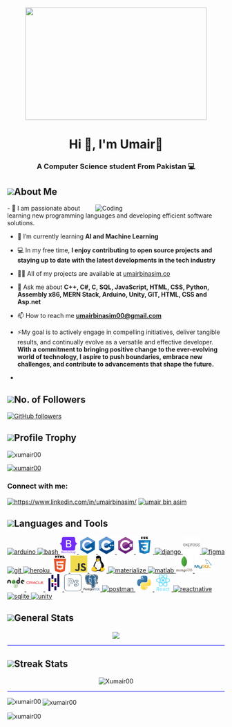 <h1 align="center"> <img align="center" src = "https://miro.medium.com/v2/resize:fit:828/format:webp/0*62GbVVD-xtCOrya5" width="420" height="260" /></h1>
<h1 align="center">Hi 👋, I'm Umair🌟</h1>
<h3 align="center">A Computer Science student From Pakistan 💻</h3>


<!-----ABOUT ME------>
## <img src="https://media2.giphy.com/media/SyIidSBQvyuDhEBj5T/giphy.gif?cid=ecf05e47a6kptpzfzvz0s8r4b791xm2998wq31sb5dstcqqg&rid=giphy.gif&ct=s" width="30px">About Me
<img align="right" alt="Coding" width="300" src="https://i.imgur.com/lnhuXTf.gif">
- 📑 I am passionate about learning new programming languages and developing efficient software solutions.

- 🌱 I’m currently learning **AI and Machine Learning**

- 💻 In my free time, **I enjoy contributing to open source projects and staying up to date with the latest developments in the tech industry**

- 👨‍💻 All of my projects are available at [umairbinasim.co](umairbinasim.co)

- 💬 Ask me about **C++, C#, C, SQL, JavaScript, HTML, CSS, Python, Assembly x86, MERN Stack, Arduino, Unity, GIT, HTML, CSS and Asp.net**

- 📫 How to reach me **umairbinasim00@gmail.com**

- ⚡My goal is to actively engage in compelling initiatives, deliver tangible results, and continually evolve as a versatile and effective developer. **With a commitment to bringing positive change to the ever-evolving world of technology, I aspire to push boundaries, embrace new challenges, and contribute to advancements that shape the future.**

- <!-----Followers Count------>

## <img src="https://media4.giphy.com/media/bkxW5qw2Sj9bNPwrG3/giphy.gif?cid=ecf05e47s32z1ic54pcjuo9wcelpgxdi6g5dx6hxs5cakl7b&rid=giphy.gif&ct=s" width="30px">No. of Followers
[![GitHub followers](https://img.shields.io/github/followers/SultanAhmad7560.svg?style=social&label=Followers)](https://github.com/AvidCoder101?tab=followers)

## <img src="https://media2.giphy.com/media/lbIR4IxZjV4OK2nGQz/giphy.gif?cid=ecf05e47n5m04v44xw5pr057m2eborzpui55441r5jx5qtkv&rid=giphy.gif&ct=s" width="30px">Profile Trophy
<p align="left"> <img src="https://komarev.com/ghpvc/?username=xumair00&label=Profile%20views&color=0e75b6&style=flat" alt="xumair00" /> </p>
<p align="left"> <a href="https://github.com/ryo-ma/github-profile-trophy"><img src="https://github-profile-trophy.vercel.app/?username=xumair00" alt="xumair00" /></a> </p>
<h3 align="left">Connect with me:</h3>
<p align="left">
<a href="https://linkedin.com/in/https://www.linkedin.com/in/umairbinasim/" target="blank"><img align="center" src="https://raw.githubusercontent.com/rahuldkjain/github-profile-readme-generator/master/src/images/icons/Social/linked-in-alt.svg" alt="https://www.linkedin.com/in/umairbinasim/" height="30" width="40" /></a>
<a href="https://fb.com/umair bin asim" target="blank"><img align="center" src="https://raw.githubusercontent.com/rahuldkjain/github-profile-readme-generator/master/src/images/icons/Social/facebook.svg" alt="umair bin asim" height="30" width="40" /></a>
</p>

## <img src="https://media4.giphy.com/media/bCBZaPWhl515tcyVjo/giphy.gif?cid=ecf05e47sfjqanrpfn78ya3qtbmhq3v5k288leo8dhw0uh45&rid=giphy.gif&ct=s" width="30px">Languages and Tools

<p align="left"> <a href="https://www.arduino.cc/" target="_blank" rel="noreferrer"> <img src="https://cdn.worldvectorlogo.com/logos/arduino-1.svg" alt="arduino" width="40" height="40"/> </a> <a href="https://www.gnu.org/software/bash/" target="_blank" rel="noreferrer"> <img src="https://www.vectorlogo.zone/logos/gnu_bash/gnu_bash-icon.svg" alt="bash" width="40" height="40"/> </a> <a href="https://getbootstrap.com" target="_blank" rel="noreferrer"> <img src="https://raw.githubusercontent.com/devicons/devicon/master/icons/bootstrap/bootstrap-plain-wordmark.svg" alt="bootstrap" width="40" height="40"/> </a> <a href="https://www.cprogramming.com/" target="_blank" rel="noreferrer"> <img src="https://raw.githubusercontent.com/devicons/devicon/master/icons/c/c-original.svg" alt="c" width="40" height="40"/> </a> <a href="https://www.w3schools.com/cpp/" target="_blank" rel="noreferrer"> <img src="https://raw.githubusercontent.com/devicons/devicon/master/icons/cplusplus/cplusplus-original.svg" alt="cplusplus" width="40" height="40"/> </a> <a href="https://www.w3schools.com/cs/" target="_blank" rel="noreferrer"> <img src="https://raw.githubusercontent.com/devicons/devicon/master/icons/csharp/csharp-original.svg" alt="csharp" width="40" height="40"/> </a> <a href="https://www.w3schools.com/css/" target="_blank" rel="noreferrer"> <img src="https://raw.githubusercontent.com/devicons/devicon/master/icons/css3/css3-original-wordmark.svg" alt="css3" width="40" height="40"/> </a> <a href="https://www.djangoproject.com/" target="_blank" rel="noreferrer"> <img src="https://cdn.worldvectorlogo.com/logos/django.svg" alt="django" width="40" height="40"/> </a> <a href="https://expressjs.com" target="_blank" rel="noreferrer"> <img src="https://raw.githubusercontent.com/devicons/devicon/master/icons/express/express-original-wordmark.svg" alt="express" width="40" height="40"/> </a> <a href="https://www.figma.com/" target="_blank" rel="noreferrer"> <img src="https://www.vectorlogo.zone/logos/figma/figma-icon.svg" alt="figma" width="40" height="40"/> </a> <a href="https://git-scm.com/" target="_blank" rel="noreferrer"> <img src="https://www.vectorlogo.zone/logos/git-scm/git-scm-icon.svg" alt="git" width="40" height="40"/> </a> <a href="https://heroku.com" target="_blank" rel="noreferrer"> <img src="https://www.vectorlogo.zone/logos/heroku/heroku-icon.svg" alt="heroku" width="40" height="40"/> </a> <a href="https://www.w3.org/html/" target="_blank" rel="noreferrer"> <img src="https://raw.githubusercontent.com/devicons/devicon/master/icons/html5/html5-original-wordmark.svg" alt="html5" width="40" height="40"/> </a> <a href="https://developer.mozilla.org/en-US/docs/Web/JavaScript" target="_blank" rel="noreferrer"> <img src="https://raw.githubusercontent.com/devicons/devicon/master/icons/javascript/javascript-original.svg" alt="javascript" width="40" height="40"/> </a> <a href="https://www.linux.org/" target="_blank" rel="noreferrer"> <img src="https://raw.githubusercontent.com/devicons/devicon/master/icons/linux/linux-original.svg" alt="linux" width="40" height="40"/> </a> <a href="https://materializecss.com/" target="_blank" rel="noreferrer"> <img src="https://raw.githubusercontent.com/prplx/svg-logos/5585531d45d294869c4eaab4d7cf2e9c167710a9/svg/materialize.svg" alt="materialize" width="40" height="40"/> </a> <a href="https://www.mathworks.com/" target="_blank" rel="noreferrer"> <img src="https://upload.wikimedia.org/wikipedia/commons/2/21/Matlab_Logo.png" alt="matlab" width="40" height="40"/> </a> <a href="https://www.mongodb.com/" target="_blank" rel="noreferrer"> <img src="https://raw.githubusercontent.com/devicons/devicon/master/icons/mongodb/mongodb-original-wordmark.svg" alt="mongodb" width="40" height="40"/> </a> <a href="https://www.mysql.com/" target="_blank" rel="noreferrer"> <img src="https://raw.githubusercontent.com/devicons/devicon/master/icons/mysql/mysql-original-wordmark.svg" alt="mysql" width="40" height="40"/> </a> <a href="https://nodejs.org" target="_blank" rel="noreferrer"> <img src="https://raw.githubusercontent.com/devicons/devicon/master/icons/nodejs/nodejs-original-wordmark.svg" alt="nodejs" width="40" height="40"/> </a> <a href="https://www.oracle.com/" target="_blank" rel="noreferrer"> <img src="https://raw.githubusercontent.com/devicons/devicon/master/icons/oracle/oracle-original.svg" alt="oracle" width="40" height="40"/> </a> <a href="https://pandas.pydata.org/" target="_blank" rel="noreferrer"> <img src="https://raw.githubusercontent.com/devicons/devicon/2ae2a900d2f041da66e950e4d48052658d850630/icons/pandas/pandas-original.svg" alt="pandas" width="40" height="40"/> </a> <a href="https://www.photoshop.com/en" target="_blank" rel="noreferrer"> <img src="https://raw.githubusercontent.com/devicons/devicon/master/icons/photoshop/photoshop-line.svg" alt="photoshop" width="40" height="40"/> </a> <a href="https://www.postgresql.org" target="_blank" rel="noreferrer"> <img src="https://raw.githubusercontent.com/devicons/devicon/master/icons/postgresql/postgresql-original-wordmark.svg" alt="postgresql" width="40" height="40"/> </a> <a href="https://postman.com" target="_blank" rel="noreferrer"> <img src="https://www.vectorlogo.zone/logos/getpostman/getpostman-icon.svg" alt="postman" width="40" height="40"/> </a> <a href="https://www.python.org" target="_blank" rel="noreferrer"> <img src="https://raw.githubusercontent.com/devicons/devicon/master/icons/python/python-original.svg" alt="python" width="40" height="40"/> </a> <a href="https://reactjs.org/" target="_blank" rel="noreferrer"> <img src="https://raw.githubusercontent.com/devicons/devicon/master/icons/react/react-original-wordmark.svg" alt="react" width="40" height="40"/> </a> <a href="https://reactnative.dev/" target="_blank" rel="noreferrer"> <img src="https://reactnative.dev/img/header_logo.svg" alt="reactnative" width="40" height="40"/> </a> <a href="https://www.sqlite.org/" target="_blank" rel="noreferrer"> <img src="https://www.vectorlogo.zone/logos/sqlite/sqlite-icon.svg" alt="sqlite" width="40" height="40"/> </a> <a href="https://unity.com/" target="_blank" rel="noreferrer"> <img src="https://www.vectorlogo.zone/logos/unity3d/unity3d-icon.svg" alt="unity" width="40" height="40"/> </a> </p>

<!-----Contribution figures------>

## <img src="https://media.giphy.com/media/iY8CRBdQXODJSCERIr/giphy.gif" width="30px">General Stats

<p align="center"> <img align="center" src = "https://github-readme-stats.vercel.app/api?username=Xumair00&theme=dark"></p>
<hr style="height:2px;border-width:1;border-radius: 5px;color:#8080ff;background-color:#8080ff">

<!-----Streak Stats------>

## <img src="https://media.giphy.com/media/iY8CRBdQXODJSCERIr/giphy.gif" width="30px">Streak Stats
<p align="center"><img align="center" src="https://github-readme-streak-stats.herokuapp.com/?user=Xumair00&theme=dark" alt="Xumair00" /></p>

<hr style="height:2px;border-width:1;border-radius: 5px;color:#8080ff;background-color:#8080ff">

<p><img align="left" src="https://github-readme-stats.vercel.app/api/top-langs?username=xumair00&show_icons=true&locale=en&layout=compact" alt="xumair00" /></p>

<p>&nbsp;<img align="center" src="https://github-readme-stats.vercel.app/api?username=xumair00&show_icons=true&locale=en" alt="xumair00" /></p>

<p><img align="center" src="https://github-readme-streak-stats.herokuapp.com/?user=xumair00&" alt="xumair00" /></p>
